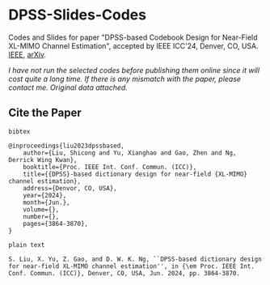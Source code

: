 # DPSS-Slides-Codes
Codes and Slides for paper "DPSS-based Codebook Design for Near-Field XL-MIMO Channel Estimation", accepted by IEEE ICC'24, Denver, CO, USA. [IEEE](https://ieeexplore.ieee.org/document/10622872), [arXiv](https://arxiv.org/abs/2310.18180).

*I have not run the selected codes before publishing them online since it will cost quite a long time. If there is any mismatch with the paper, please contact me. Original data attached.*

## Cite the Paper

`bibtex`

```
@inproceedings{liu2023dpssbased,
    author={Liu, Shicong and Yu, Xianghao and Gao, Zhen and Ng, Derrick Wing Kwan},
	booktitle={Proc. IEEE Int. Conf. Commun. (ICC)}, 
	title={{DPSS}-based dictionary design for near-field {XL-MIMO} channel estimation}, 
	address={Denvor, CO, USA},
	year={2024},
	month={Jun.},
	volume={},
	number={},
	pages={3864-3870},
}
```

`plain text`
```
S. Liu, X. Yu, Z. Gao, and D. W. K. Ng, ``DPSS-based dictionary design for near-field XL-MIMO channel estimation'', in {\em Proc. IEEE Int. Conf. Commun. (ICC)}, Denver, CO, USA, Jun. 2024, pp. 3864-3870.
```